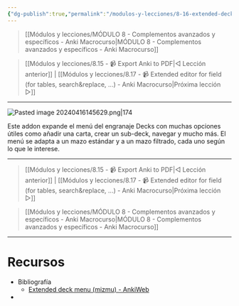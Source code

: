 ```yaml
---
{"dg-publish":true,"permalink":"/modulos-y-lecciones/8-16-extended-deck-menu-mizmu-anki-macrocurso/","noteIcon":"","updated":"2024-05-15T22:20:33.052+02:00"}
---
```



> [[Módulos y lecciones/MÓDULO 8 - Complementos avanzados y específicos - Anki Macrocurso\|MÓDULO 8 - Complementos avanzados y específicos - Anki Macrocurso]]

> [[Módulos y lecciones/8.15 - 📹 Export Anki to PDF\|◁ Lección anterior]] | [[Módulos y lecciones/8.17 - 📹 Extended editor for field (for tables, search&replace, ...) - Anki Macrocurso\|Próxima lección ▷]]

---

![Pasted image 20240416145629.png|174](/img/user/ANEXOS/Pasted%20image%2020240416145629.png)

Este addon expande el menú del engranaje Decks con muchas opciones útiles como añadir una carta, crear un sub-deck, navegar y mucho más. El menú se adapta a un mazo estándar y a un mazo filtrado, cada uno según lo que le interese.

---

> [[Módulos y lecciones/8.15 - 📹 Export Anki to PDF\|◁ Lección anterior]] | [[Módulos y lecciones/8.17 - 📹 Extended editor for field (for tables, search&replace, ...) - Anki Macrocurso\|Próxima lección ▷]]

> [[Módulos y lecciones/MÓDULO 8 - Complementos avanzados y específicos - Anki Macrocurso\|MÓDULO 8 - Complementos avanzados y específicos - Anki Macrocurso]]

---

# Recursos
- Bibliografía
	- [Extended deck menu (mizmu) - AnkiWeb](https://ankiweb.net/shared/info/760817185)
- 